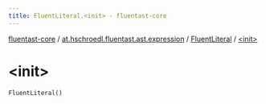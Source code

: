 ```yaml
---
title: FluentLiteral.<init> - fluentast-core
---
```


[fluentast-core](../../index.html) / [at.hschroedl.fluentast.ast.expression](../index.html) / [FluentLiteral](index.html) / [&lt;init&gt;](.)

# &lt;init&gt;

`FluentLiteral()`